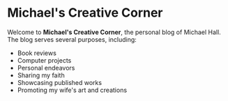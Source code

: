 # Michael's Creative Corner

Welcome to **Michael's Creative Corner**, the personal blog of Michael Hall. The blog serves several purposes, including:

* Book reviews
* Computer projects
* Personal endeavors
* Sharing my faith
* Showcasing published works
* Promoting my wife's art and creations
